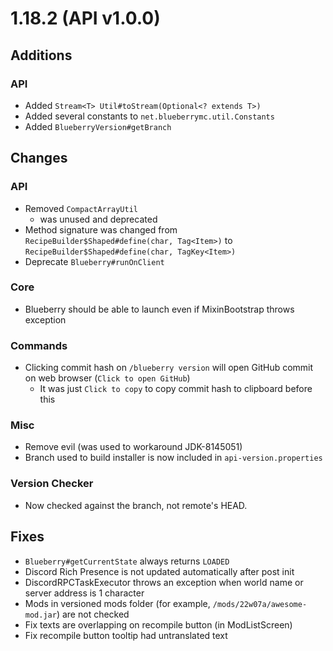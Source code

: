 # 1.18.2 (API v1.0.0)

## Additions

### API
- Added `Stream<T> Util#toStream(Optional<? extends T>)`
- Added several constants to `net.blueberrymc.util.Constants`
- Added `BlueberryVersion#getBranch`

## Changes

### API
- Removed `CompactArrayUtil`
    - was unused and deprecated
- Method signature was changed from `RecipeBuilder$Shaped#define(char, Tag<Item>)` to `RecipeBuilder$Shaped#define(char, TagKey<Item>)`
- Deprecate `Blueberry#runOnClient`

### Core
- Blueberry should be able to launch even if MixinBootstrap throws exception

### Commands
- Clicking commit hash on `/blueberry version` will open GitHub commit on web browser (`Click to open GitHub`)
    - It was just `Click to copy` to copy commit hash to clipboard before this

### Misc
- Remove evil (was used to workaround JDK-8145051)
- Branch used to build installer is now included in `api-version.properties`

### Version Checker
- Now checked against the branch, not remote's HEAD.

## Fixes
- `Blueberry#getCurrentState` always returns `LOADED`
- Discord Rich Presence is not updated automatically after post init
- DiscordRPCTaskExecutor throws an exception when world name or server address is 1 character
- Mods in versioned mods folder (for example, `/mods/22w07a/awesome-mod.jar`) are not checked
- Fix texts are overlapping on recompile button (in ModListScreen)
- Fix recompile button tooltip had untranslated text
